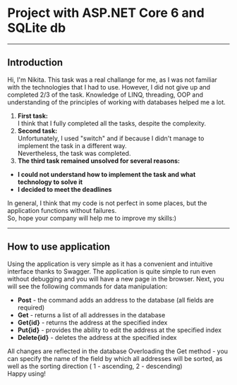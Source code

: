 # Project with ASP.NET Core 6 and SQLite db
___
## Introduction
Hi, I'm Nikita. This task was a real challange for me, as I was not familiar with the technologies that I had to use. 
However, I did not give up and completed 2/3 of the task. 
Knowledge of LINQ, threading, OOP and understanding of the principles of working with databases helped me a lot.
  1. __First task:__  
    I think that I fully completed all the tasks, despite the complexity.  
  2. __Second task:__  
    Unfortunately, I used \"switch\" and if because I didn't manage to implement the task in a different way.  
Nevertheless, the task was completed.  
  3. __The third task remained unsolved for several reasons:__
  - __I could not understand how to implement the task and what technology to solve it__
  - __I decided to meet the deadlines__  
  
In general, I think that my code is not perfect in some places, but the application functions without failures.  
So, hope your company will help me to improve my skills\:)
___
## How to use application
Using the application is very simple as it has a convenient and intuitive interface thanks to Swagger.
The application is quite simple to run even without debugging and you will have a new page in the browser.
Next, you will see the following commands for data manipulation:
  - __Post__ \- the command adds an address to the database (all fields are required)
  - __Get__ \- returns a list of all addresses in the database
  - __Get{id}__ \- returns the address at the specified index
  - __Put{id}__ \- provides the ability to edit the address at the specified index
  - __Delete{id}__ \- deletes the address at the specified index 
    
All changes are reflected in the database
Overloading the Get method \- you can specify the name of the field by which all addresses will be sorted, as well as the sorting direction ( 1 - ascending, 2 - descending)  
Happy using!

